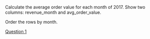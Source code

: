Calculate the average order value for each month of 2017. Show two columns: revenue_month and avg_order_value.

Order the rows by month.

[Question 1](https://learnsql.com/course/sql-revenue-trend-analysis/comparing-revenue/summary/question-1)
